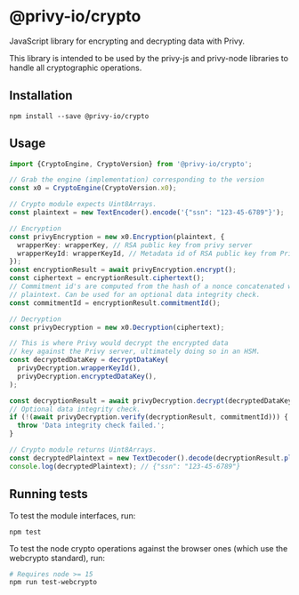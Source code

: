 # @privy-io/crypto

JavaScript library for encrypting and decrypting data with Privy.

This library is intended to be used by the privy-js and privy-node libraries to handle all cryptographic operations.

## Installation

```
npm install --save @privy-io/crypto
```

## Usage

```typescript
import {CryptoEngine, CryptoVersion} from '@privy-io/crypto';

// Grab the engine (implementation) corresponding to the version
const x0 = CryptoEngine(CryptoVersion.x0);

// Crypto module expects Uint8Arrays.
const plaintext = new TextEncoder().encode('{"ssn": "123-45-6789"}');

// Encryption
const privyEncryption = new x0.Encryption(plaintext, {
  wrapperKey: wrapperKey, // RSA public key from privy server
  wrapperKeyId: wrapperKeyId, // Metadata id of RSA public key from Privy's KMS
});
const encryptionResult = await privyEncryption.encrypt();
const ciphertext = encryptionResult.ciphertext();
// Commitment id's are computed from the hash of a nonce concatenated with the
// plaintext. Can be used for an optional data integrity check.
const commitmentId = encryptionResult.commitmentId();

// Decryption
const privyDecryption = new x0.Decryption(ciphertext);

// This is where Privy would decrypt the encrypted data
// key against the Privy server, ultimately doing so in an HSM.
const decryptedDataKey = decryptDataKey(
  privyDecryption.wrapperKeyId(),
  privyDecryption.encryptedDataKey(),
);

const decryptionResult = await privyDecryption.decrypt(decryptedDataKey);
// Optional data integrity check.
if (!(await privyDecryption.verify(decryptionResult, commitmentId))) {
  throw 'Data integrity check failed.';
}

// Crypto module returns Uint8Arrays.
const decryptedPlaintext = new TextDecoder().decode(decryptionResult.plaintext());
console.log(decryptedPlaintext); // {"ssn": "123-45-6789"}
```

## Running tests

To test the module interfaces, run:

```
npm test
```

To test the node crypto operations against the browser ones (which use the webcrypto standard), run:

```bash
# Requires node >= 15
npm run test-webcrypto
```
